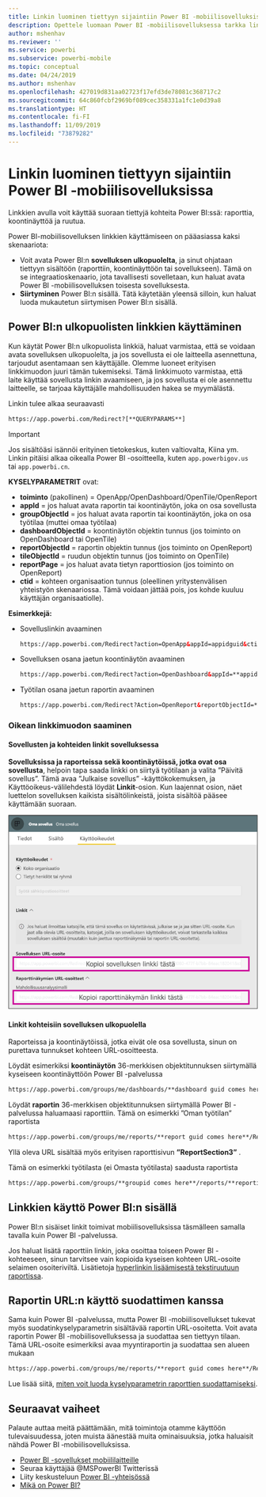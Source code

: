 ```yaml
---
title: Linkin luominen tiettyyn sijaintiin Power BI ‑mobiilisovelluksissa
description: Opettele luomaan Power BI ‑mobiilisovelluksessa tarkka linkki tiettyyn koontinäkymään, ruutuun tai raporttiin käyttämällä URI-tunnusta.
author: mshenhav
ms.reviewer: ''
ms.service: powerbi
ms.subservice: powerbi-mobile
ms.topic: conceptual
ms.date: 04/24/2019
ms.author: mshenhav
ms.openlocfilehash: 427019d831aa02723f17efd3de78081c368717c2
ms.sourcegitcommit: 64c860fcbf2969bf089cec358331a1fc1e0d39a8
ms.translationtype: HT
ms.contentlocale: fi-FI
ms.lasthandoff: 11/09/2019
ms.locfileid: "73879282"
---
```

# <a name="create-a-link-to-a-specific-location-in-the-power-bi-mobile-apps"></a>Linkin luominen tiettyyn sijaintiin Power BI ‑mobiilisovelluksissa
Linkkien avulla voit käyttää suoraan tiettyjä kohteita Power BI:ssä: raporttia, koontinäyttöä ja ruutua.

Power BI-mobiilisovelluksen linkkien käyttämiseen on pääasiassa kaksi skenaariota: 

* Voit avata Power BI:n **sovelluksen ulkopuolelta**, ja sinut ohjataan tiettyyn sisältöön (raporttiin, koontinäyttöön tai sovellukseen). Tämä on se integraatioskenaario, jota tavallisesti sovelletaan, kun haluat avata Power BI -mobiilisovelluksen toisesta sovelluksesta. 
* **Siirtyminen** Power BI:n sisällä. Tätä käytetään yleensä silloin, kun haluat luoda mukautetun siirtymisen Power BI:n sisällä.


## <a name="use-links-from-outside-of-power-bi"></a>Power BI:n ulkopuolisten linkkien käyttäminen
Kun käytät Power BI:n ulkopuolista linkkiä, haluat varmistaa, että se voidaan avata sovelluksen ulkopuolelta, ja jos sovellusta ei ole laitteella asennettuna, tarjoudut asentamaan sen käyttäjälle. Olemme luoneet erityisen linkkimuodon juuri tämän tukemiseksi. Tämä linkkimuoto varmistaa, että laite käyttää sovellusta linkin avaamiseen, ja jos sovellusta ei ole asennettu laitteelle, se tarjoaa käyttäjälle mahdollisuuden hakea se myymälästä.

Linkin tulee alkaa seuraavasti  
```html
https://app.powerbi.com/Redirect?[**QUERYPARAMS**]
```

> [!IMPORTANT]
> Jos sisältöäsi isännöi erityinen tietokeskus, kuten valtiovalta, Kiina ym. Linkin pitäisi alkaa oikealla Power BI -osoitteella, kuten `app.powerbigov.us` tai `app.powerbi.cn`.   
>


**KYSELYPARAMETRIT** ovat:
* **toiminto** (pakollinen) = OpenApp/OpenDashboard/OpenTile/OpenReport
* **appId** = jos haluat avata raportin tai koontinäytön, joka on osa sovellusta 
* **groupObjectId** = jos haluat avata raportin tai koontinäytön, joka on osa työtilaa (muttei omaa työtilaa)
* **dashboardObjectId** = koontinäytön objektin tunnus (jos toiminto on OpenDashboard tai OpenTile)
* **reportObjectId** = raportin objektin tunnus (jos toiminto on OpenReport)
* **tileObjectId** = ruudun objektin tunnus (jos toiminto on OpenTile)
* **reportPage** = jos haluat avata tietyn raporttiosion (jos toiminto on OpenReport)
* **ctid** = kohteen organisaation tunnus (oleellinen yritystenvälisen yhteistyön skenaariossa. Tämä voidaan jättää pois, jos kohde kuuluu käyttäjän organisaatiolle).

**Esimerkkejä:**

* Sovelluslinkin avaaminen 
  ```html
  https://app.powerbi.com/Redirect?action=OpenApp&appId=appidguid&ctid=organizationid
  ```

* Sovelluksen osana jaetun koontinäytön avaaminen 
  ```html
  https://app.powerbi.com/Redirect?action=OpenDashboard&appId=**appidguid**&dashboardObjectId=**dashboardidguid**&ctid=**organizationid**
  ```

* Työtilan osana jaetun raportin avaaminen
  ```html
  https://app.powerbi.com/Redirect?Action=OpenReport&reportObjectId=**reportidguid**&groupObjectId=**groupidguid**&reportPage=**ReportSectionName**
  ```

### <a name="how-to-get-the-right-link-format"></a>Oikean linkkimuodon saaminen

#### <a name="links-of-apps-and-items-in-app"></a>Sovellusten ja kohteiden linkit sovelluksessa

**Sovelluksissa ja raporteissa sekä koontinäytöissä, jotka ovat osa sovellusta**, helpoin tapa saada linkki on siirtyä työtilaan ja valita ”Päivitä sovellus”. Tämä avaa ”Julkaise sovellus” -käyttökokemuksen, ja Käyttöoikeus-välilehdestä löydät **Linkit**-osion. Kun laajennat osion, näet luettelon sovelluksen kaikista sisältölinkeistä, joista sisältöä pääsee käyttämään suoraan.

![Power BI:n julkaisusovelluslinkit ](./media/mobile-apps-links/mobile-link-copy-app-links.png)

#### <a name="links-of-items-not-in-app"></a>Linkit kohteisiin sovelluksen ulkopuolella 

Raporteissa ja koontinäytöissä, jotka eivät ole osa sovellusta, sinun on purettava tunnukset kohteen URL-osoitteesta.

Löydät esimerkiksi **koontinäytön** 36-merkkisen objektitunnuksen siirtymällä kyseiseen koontinäyttöön Power BI -palvelussa 

```html
https://app.powerbi.com/groups/me/dashboards/**dashboard guid comes here**?ctid=**organization id comes here**`
```

Löydät **raportin** 36-merkkisen objektitunnuksen siirtymällä Power BI -palvelussa haluamaasi raporttiin.
Tämä on esimerkki ”Oman työtilan” raportista

```html
https://app.powerbi.com/groups/me/reports/**report guid comes here**/ReportSection3?ctid=**organization id comes here**`
```
Yllä oleva URL sisältää myös erityisen raporttisivun **”ReportSection3”** .

Tämä on esimerkki työtilasta (ei Omasta työtilasta) saadusta raportista

```html
https://app.powerbi.com/groups/**groupid comes here**/reports/**reportid comes here**/ReportSection1?ctid=**organizationid comes here**
```

## <a name="use-links-inside-power-bi"></a>Linkkien käyttö Power BI:n sisällä

Power BI:n sisäiset linkit toimivat mobiilisovelluksissa täsmälleen samalla tavalla kuin Power BI -palvelussa.

Jos haluat lisätä raporttiin linkin, joka osoittaa toiseen Power BI -kohteeseen, sinun tarvitsee vain kopioida kyseisen kohteen URL-osoite selaimen osoiteriviltä. Lisätietoja [hyperlinkin lisäämisestä tekstiruutuun raportissa](https://docs.microsoft.com/power-bi/service-add-hyperlink-to-text-box).

## <a name="use-report-url-with-filter"></a>Raportin URL:n käyttö suodattimen kanssa
Sama kuin Power BI -palvelussa, mutta Power BI -mobiilisovellukset tukevat myös suodatinkyselyparametrin sisältävää raportin URL-osoitetta. Voit avata raportin Power BI -mobiilisovelluksessa ja suodattaa sen tiettyyn tilaan. Tämä URL-osoite esimerkiksi avaa myyntiraportin ja suodattaa sen alueen mukaan

```html
https://app.powerbi.com/groups/me/reports/**report guid comes here**/ReportSection3?ctid=**organization id comes here**&filter=Store/Territory eq 'NC'
```

Lue lisää siitä, [miten voit luoda kyselyparametrin raporttien suodattamiseksi](https://docs.microsoft.com/power-bi/service-url-filters).

## <a name="next-steps"></a>Seuraavat vaiheet
Palaute auttaa meitä päättämään, mitä toimintoja otamme käyttöön tulevaisuudessa, joten muista äänestää muita ominaisuuksia, jotka haluaisit nähdä Power BI ‑mobiilisovelluksissa. 

* [Power BI -sovellukset mobiililaitteille](mobile-apps-for-mobile-devices.md)
* Seuraa käyttäjää @MSPowerBI Twitterissä
* Liity keskusteluun [Power BI -yhteisössä](https://community.powerbi.com/)
* [Mikä on Power BI?](../../fundamentals/power-bi-overview.md)

